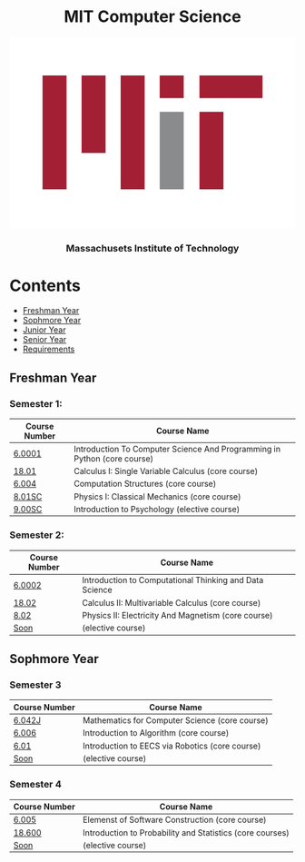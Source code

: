 <h1 align="center">MIT Computer Science</h1>

<p align="center">
    <img src="logo/mit-logo.svg" alt="Material Bread logo">
</p>
<h3 align="center">Massachusets Institute of Technology</h3>

# Contents

- [Freshman Year](https://github.com/shamsiddin-abbasov/MIT-Computer-Science-Roadmap#freshman-year)
- [Sophmore Year](https://github.com/shamsiddin-abbasov/MIT-Computer-Science-Roadmap#sophmore-year)
- [Junior Year](https://github.com/shamsiddin-abbasov/MIT-Computer-Science-Roadmap#junior-year)
- [Senior Year](https://github.com/shamsiddin-abbasov/MIT-Computer-Science-Roadmap#senior-year)
- [Requirements](https://github.com/shamsiddin-abbasov/MIT-Computer-Science-Roadmap#requirements)

## Freshman Year

### Semester 1:

| Course Number  | Course Name |
| ------------- | ------------- |
| [6.0001](https://ocw.mit.edu/courses/6-0001-introduction-to-computer-science-and-programming-in-python-fall-2016/) | Introduction To Computer Science And Programming in Python (core course) |
| [18.01](https://ocw.mit.edu/courses/18-01-calculus-i-single-variable-calculus-fall-2020/) | Calculus I: Single Variable Calculus (core course) |
| [6.004](https://ocw.mit.edu/courses/6-004-computation-structures-spring-2017/) | Computation Structures (core course) |
| [8.01SC](https://ocw.mit.edu/courses/8-01sc-classical-mechanics-fall-2016/) | Physics I: Classical Mechanics (core course) |
| [9.00SC](https://ocw.mit.edu/courses/9-00sc-introduction-to-psychology-fall-2011/) | Introduction to Psychology (elective course) |

### Semester 2:

| Course Number  | Course Name |
| ------------- | ------------- |
| [6.0002](https://ocw.mit.edu/courses/6-0002-introduction-to-computational-thinking-and-data-science-fall-2016/) | Introduction to Computational Thinking and Data Science |
| [18.02](https://ocw.mit.edu/courses/18-02-multivariable-calculus-fall-2007/) | Calculus II: Multivariable Calculus (core course) |
| [8.02](https://ocw.mit.edu/courses/8-02-physics-ii-electricity-and-magnetism-spring-2019/) | Physics II: Electricity And Magnetism (core course) |
| [Soon]() | (elective course) |

## Sophmore Year

### Semester 3

| Course Number  | Course Name |
| ------------- | ------------- |
| [6.042J](https://ocw.mit.edu/search/?q=Mathematics+for+Computer+Science) | Mathematics for Computer Science (core course) |
| [6.006](https://ocw.mit.edu/search/?q=introduction%20to%20algorithm) | Introduction to Algorithm (core course) |
| [6.01](https://ocw.mit.edu/search/?q=Introduction%20to%20EECS%20via%20Robotics) | Introduction to EECS via Robotics (core course) |
| [Soon]() | (elective course) |

### Semester 4

| Course Number  | Course Name |
| ------------- | ------------- |
| [6.005](https://ocw.mit.edu/search/?q=6.005) | Elemenst of Software Construction (core course) |
| [18.600](https://ocw.mit.edu/search/?q=18.600) | Introduction to Probability and Statistics (core courses) |
| [Soon]() | (elective course) |
